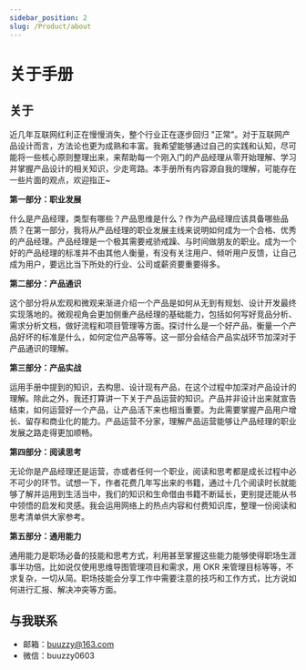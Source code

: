 ```yaml
---
sidebar_position: 2
slug: /Product/about
---
```


# 关于手册

## 关于

近几年互联网红利正在慢慢消失，整个行业正在逐步回归 "正常"。对于互联网产品设计而言，方法论也更为成熟和丰富。我希望能够通过自己的实践和认知，尽可能将一些核心原则整理出来，来帮助每一个刚入门的产品经理从零开始理解、学习并掌握产品设计的相关知识，少走弯路。本手册所有内容源自我的理解，可能存在一些片面的观点，欢迎指正~

**第一部分：职业发展**

什么是产品经理，类型有哪些？产品思维是什么？作为产品经理应该具备哪些品质？在第一部分，我将从产品经理的职业发展主线来说明如何成为一个合格、优秀的产品经理。产品经理是一个极其需要戒骄戒躁、与时间做朋友的职业。成为一个好的产品经理的标准并不由其他人衡量，有没有关注用户、倾听用户反馈，让自己成为用户，要远比当下所处的行业、公司或薪资要重要得多。

**第二部分：产品通识**

这个部分将从宏观和微观来渐进介绍一个产品是如何从无到有规划、设计开发最终实现落地的。微观视角会更加侧重产品经理的基础能力，包括如何写好竞品分析、需求分析文档，做好流程和项目管理等方面。探讨什么是一个好产品，衡量一个产品好坏的标准是什么，如何定位产品等等。这一部分会结合产品实战环节加深对于产品通识的理解。

**第三部分：产品实战**

运用手册中提到的知识，去构思、设计现有产品，在这个过程中加深对产品设计的理解。除此之外，我还打算讲一下关于产品运营的知识。产品并非设计出来就宣告结束，如何运营好一个产品，让产品活下来也相当重要。为此需要掌握产品用户增长、留存和商业化的能力。产品运营不分家，理解产品运营能够让产品经理的职业发展之路走得更加顺畅。

**第四部分：阅读思考**

无论你是产品经理还是运营，亦或者任何一个职业，阅读和思考都是成长过程中必不可少的环节。试想一下，作者花费几年写出来的书籍，通过十几个阅读时长就能够了解并运用到生活当中，我们的知识和生命借由书籍不断延长，更别提还能从书中领悟的启发和灵感。我会运用网络上的热点内容和付费知识库，整理一份阅读和思考清单供大家参考。

**第五部分：通用能力**

通用能力是职场必备的技能和思考方式，利用甚至掌握这些能力能够使得职场生涯事半功倍。比如说仅使用思维导图管理项目和需求，用 OKR 来管理目标等等，不求复杂，一切从简。职场技能会分享工作中需要注意的技巧和工作方式，比方说如何进行汇报、解决冲突等方面。 

## 与我联系

- 邮箱：buuzzy@163.com
- 微信：buuzzy0603

